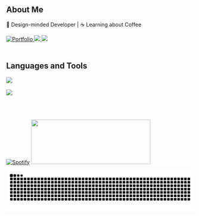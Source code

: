 
<h2 align="left">About Me</h2>
<p align="left">🎨 Design-minded Developer | ☕ Learning about Coffee </p>

<div align="left">
  <a href="https://nijoow-portfolio.vercel.app/" target="_blank">
    <img src=https://img.shields.io/static/v1?label=&message=Portfolio&color=8458b3&style=for-the-badge alt="Portfolio" style="margin-bottom: 5px;" />
  </a> 
  <a href="https://www.linkedin.com/in/nijoow/" target="_blank">
    <img src="https://img.shields.io/badge/LINKED IN-0A66C2?style=for-the-badge&logo=linkedin&logoColor=ffffff"/>
  </a>
  <a href="mailto:nijoow1127@gmail.com">
    <img src="https://img.shields.io/badge/nijoow1127@gmail.com-EA4335?style=for-the-badge&logo=Gmail&logoColor=ffffff"/>
  </a>
</div>

<br/>

<h2 align="left">Languages and Tools</h2>

<p align="left">
  <a href="https://skillicons.dev">
    <img src="https://skillicons.dev/icons?i=html,css,javascript,ts,react,nextjs,tailwind" />
  </a>
</p>
<p align="left">
  <a href="https://skillicons.dev">
    <img src="https://skillicons.dev/icons?i=git,github,yarn,figma" />
  </a>
</p>

<br/><br/>

<div align="left">
  
[![Spotify](https://novatorem-nijoow.vercel.app/api/spotify?background_color=0d1117&border_color=ffffff)](https://open.spotify.com/user/31z26ebvmvfzme53xtmbpjfs4rau)
<a href="https://github.com/devxb/gitanimals">
  <img
    src="https://render.gitanimals.org/lines/nijoow?pet-id=590728479349864970"
    width="320"
    height="120"
  />
</a>

<img src="https://raw.githubusercontent.com/nijoow/nijoow/output/snake.svg" alt="Snake animation" />
</div>
